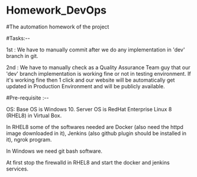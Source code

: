 # Homework_DevOps
#The automation homework of the project

#Tasks:--

1st : We have to manually commit after we do any implementation in 'dev' branch in git.

2nd : We have to manually check as a Quality Assurance Team guy that our 'dev' branch implementation is working fine or not in testing environment.
If it's working fine then 1 click and our website will be automatically get updated in Production Environment and will be publicly available.

#Pre-requisite :--

OS: Base OS is Windows 10. Server OS is RedHat Enterprise Linux 8 (RHEL8) in Virtual Box.

In RHEL8 some of the softwares needed are Docker (also need the httpd image downloaded in it), Jenkins (also github plugin should be installed in it), ngrok program.

In Windows we need git bash software.

At first stop the firewalld in RHEL8 and start the docker and jenkins services.
